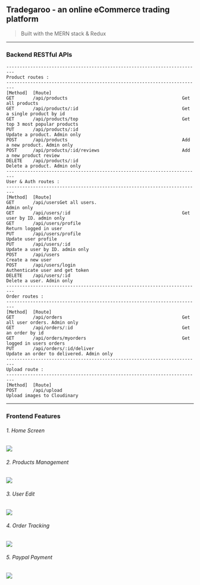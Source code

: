 ## Tradegaroo - an online eCommerce trading platform

> Built with the MERN stack & Redux

------------

### Backend RESTful APIs
```
-------------------------------------------------------------------------
Product routes :
-------------------------------------------------------------------------
[Method]  [Route]
GET       /api/products                                           Get all products
GET       /api/products/:id                                       Get a single product by id
GET       /api/products/top                                       Get top 3 most popular products
PUT       /api/products/:id                                       Update a product. Admin only
POST      /api/products                                           Add a new product. Admin only
POST      /api/products/:id/reviews                               Add a new product review
DELETE    /api/products/:id                                       Delete a product. Admin only
-------------------------------------------------------------------------
User & Auth routes :
-------------------------------------------------------------------------
[Method]  [Route]
GET       /api/usersGet all users.                                Admin only
GET       /api/users/:id                                          Get user by ID. admin only
GET       /api/users/profile                                      Return logged in user
PUT       /api/users/profile                                      Update user profile
PUT       /api/users/:id                                          Update a user by ID. admin only
POST      /api/users                                              Create a new user
POST      /api/users/login                                        Authenticate user and get token
DELETE    /api/users/:id                                          Delete a user. Admin only
-------------------------------------------------------------------------
Order routes :
-------------------------------------------------------------------------
[Method]  [Route]
GET       /api/orders                                             Get all user orders. Admin only
GET       /api/orders/:id                                         Get an order by id
GET       /api/orders/myorders                                    Get logged in users orders
PUT       /api/orders/:id/deliver                                 Update an order to delivered. Admin only
-------------------------------------------------------------------------
Upload route :
-------------------------------------------------------------------------
[Method]  [Route]
POST      /api/upload                                             Upload images to Cloudinary
```


------------
### Frontend Features

###### 1. Home Screen
![](https://res.cloudinary.com/dsk0gjgdw/image/upload/v1655205270/Tradegaroo/home_awjd5z.png)


###### 2. Products Management
![](https://res.cloudinary.com/dsk0gjgdw/image/upload/v1655205270/Tradegaroo/products_yvdh3f.png)


###### 3. User Edit
![](https://res.cloudinary.com/dsk0gjgdw/image/upload/v1655205686/Tradegaroo/users_nowmuo.png)


###### 4. Order Tracking
![](https://res.cloudinary.com/dsk0gjgdw/image/upload/v1655205270/Tradegaroo/orders_n03apx.png)

###### 5. Paypal Payment
![](https://res.cloudinary.com/dsk0gjgdw/image/upload/v1655205270/Tradegaroo/Paypal_hrggo6.png)
